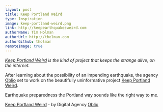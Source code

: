 ```yaml
---
layout: post
title: Keep Portland Weird
type: Inspiration
image: keep-portland-weird.png
link: http://keepearthquakesweird.com
authorName: Tim Holman
authorUrl: http://tholman.com
authorGithub: tholman
remoteImage: true
---
```


_[Keep Portland Weird](http://keepearthquakesweird.com) is the kind of project that keeps the strange alive, on the internet._

After learning about the possibility of an impending earthquake, the agency [Oblio](http://oblio.io) set to work on the beautifully uninformative project [Keep Portland Weird](http://keepearthquakesweird.com).

Earthquake preparedness the Portland way sounds like the right way to me.

[Keep Portland Weird](http://keepearthquakesweird.com) - by Digital Agency [Oblio](http://oblio.io)
